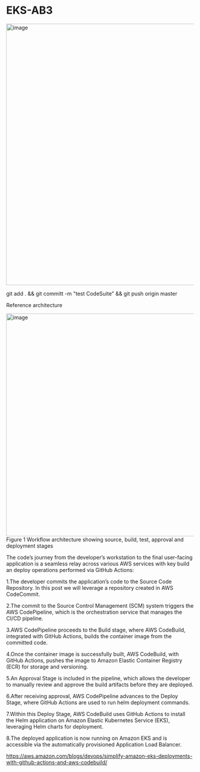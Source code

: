 # EKS-AB3

<img width="1479" height="703" alt="image" src="https://github.com/user-attachments/assets/6f09c4f4-8fc4-481b-90aa-a292308603fb" />

git add . && git committ -m "test CodeSuite" && git push origin master

Reference architecture

<img width="747" height="599" alt="image" src="https://github.com/user-attachments/assets/dd0facb4-c62c-4156-871b-622fdadbebf7" />
Figure 1 Workflow architecture showing source, build, test, approval and deployment stages

The code’s journey from the developer’s workstation to the final user-facing application is a seamless relay across various AWS services with key build an deploy operations performed via GitHub Actions:

1.The developer commits the application’s code to the Source Code Repository. In this post we will leverage a repository created in AWS CodeCommit.

2.The commit to the Source Control Management (SCM) system triggers the AWS CodePipeline, which is the orchestration service that manages the CI/CD pipeline.

3.AWS CodePipeline proceeds to the Build stage, where AWS CodeBuild, integrated with GitHub Actions, builds the container image from the committed code.

4.Once the container image is successfully built, AWS CodeBuild, with GitHub Actions, pushes the image to Amazon Elastic Container Registry (ECR) for storage and versioning.

5.An Approval Stage is included in the pipeline, which allows the developer to manually review and approve the build artifacts before they are deployed.

6.After receiving approval, AWS CodePipeline advances to the Deploy Stage, where GitHub Actions are used to run helm deployment commands.

7.Within this Deploy Stage, AWS CodeBuild uses GitHub Actions to install the Helm application on Amazon Elastic Kubernetes Service (EKS), leveraging Helm charts for deployment.

8.The deployed application is now running on Amazon EKS and is accessible via the automatically provisioned Application Load Balancer.

https://aws.amazon.com/blogs/devops/simplify-amazon-eks-deployments-with-github-actions-and-aws-codebuild/
